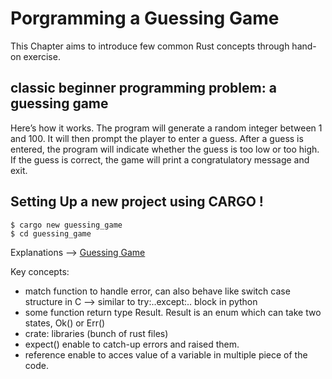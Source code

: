 # Porgramming a Guessing Game

This Chapter aims to introduce few common Rust concepts through hand-on exercise.

## classic beginner programming problem: a guessing game

Here’s how it works. The program will generate a random integer between 1 and 100. It will then prompt the player to enter a guess. After a guess is entered, the program will indicate whether the guess is too low or too high. If the guess is correct, the game will print a congratulatory message and exit.

## Setting Up a new project using CARGO !

```shell
$ cargo new guessing_game
$ cd guessing_game
```

Explanations --> [Guessing Game](https://doc.rust-lang.org/book/ch02-00-guessing-game-tutorial.html)

Key concepts:

- match function to handle error, can also behave like switch case structure in C --> similar to try:..except:.. block in python
- some function return type Result. Result is an enum which can take two states, Ok() or Err()
- crate: libraries (bunch of rust files)
- expect() enable to catch-up errors and raised them.
- reference enable to acces value of a variable in multiple piece of the code.
